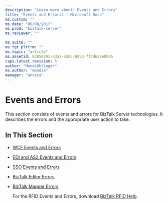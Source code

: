 ```yaml
---
description: "Learn more about: Events and Errors"
title: "Events and Errors2 | Microsoft Docs"
ms.custom: ""
ms.date: "06/08/2017"
ms.prod: "biztalk-server"
ms.reviewer: ""

ms.suite: ""
ms.tgt_pltfrm: ""
ms.topic: "article"
ms.assetid: 03856291-63a1-4265-b053-ff4d623e0b05
caps.latest.revision: 5
author: "MandiOhlinger"
ms.author: "mandia"
manager: "anneta"
---
```

# Events and Errors
This section consists of events and errors for BizTalk Server technologies. It describes the errors and the appropriate user action to take.

## In This Section

- [WCF Events and Errors](../core/wcf-events-and-errors.md)

- [EDI and AS2 Events and Errors](../core/edi-and-as2-events-and-errors.md)

- [SSO Events and Errors](../core/sso-events-and-errors.md)

- [BizTalk Editor Errors](../core/biztalk-editor-errors.md)

- [BizTalk Mapper Errors](../core/biztalk-mapper-errors.md)

  For the RFID Events and Errors, download [BizTalk RFID Help](https://www.microsoft.com/download/details.aspx?id=38167).
